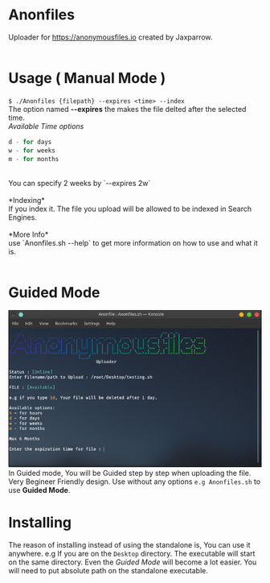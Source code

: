 # Anonfiles
Uploader for https://anonymousfiles.io created by Jaxparrow.<br><br>

# Usage ( Manual Mode )
`$ ./Anonfiles {filepath} --expires <time> --index`
<br>The option named **--expires** the makes the file delted after the selected time.<br>
*Available Time options*<br>
```h - for hours
d - for days
w - for weeks
m - for months
```
<br>
You can specify 2 weeks by `--expires 2w` <br><br>
*Indexing* <br>
If you index it. The file you upload will be allowed to be indexed in Search Engines.<br><br>
*More Info* <br>
use `Anonfiles.sh --help` to get more information on how to use and what it is.<br><br>

# Guided Mode
![Guided Mode](/images/gmode.png)
In Guided mode, You will be Guided step by step when uploading the file. Very Begineer Friendly design.
Use without any options `e.g Anonfiles.sh` to use **Guided Mode**.<br>

# Installing
The reason of installing instead of using the standalone is, You can use it anywhere. e.g If you are on the `Desktop` directory. The executable will start on the same directory. Even the *Guided Mode* will become a lot easier. You will need to put absolute path on the standalone executable.
